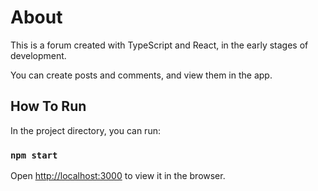 # About

This is a forum created with TypeScript and React, in the early stages of development.

You can create posts and comments, and view them in the app.

## How To Run

In the project directory, you can run:

### `npm start`

Open [http://localhost:3000](http://localhost:3000) to view it in the browser.

